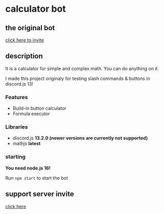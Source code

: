 # calculator bot
## the original bot
[click here to invite](https://discord.com/api/oauth2/authorize?client_id=895681499599347803&permissions=277025508416&scope=bot%20applications.commands)

## description
It is a calculator for simple and complex math.
You can do anything on it.

I made this project originaly for testing slash commands & buttons in discord.js 13!

### Features
- Build-in button calculator
- Formula executor

### Libraries
- discord.js **13.2.0 (newer versions are currently not supported)**
- mathjs **latest**

### starting
**You need node.js 16!**

Run `npm start` to start the bot


## support server invite 
[click here](https://www.discord.com/invite/26vT9wt3n3)